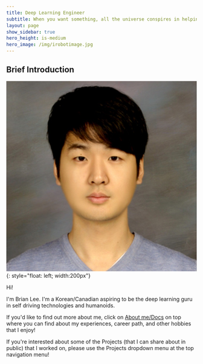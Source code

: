 ```yaml
---
title: Deep Learning Engineer
subtitle: When you want something, all the universe conspires in helping you to achieve it - The Alchemist
layout: page
show_sidebar: true
hero_height: is-medium
hero_image: /img/irobotimage.jpg
---
```


## Brief Introduction

![image](/img/profilepicsmall.jpeg#profilepicsmall){: style="float: left; width:200px"}



Hi!

I'm Brian Lee. I'm a Korean/Canadian aspiring to be the deep learning guru in self driving technologies and humanoids. 

If you'd like to find out more about me, click on [About me/Docs](/docs/) on top where you can find about my experiences, career path, and other hobbies that I enjoy!

If you're interested about some of the Projects (that I can share about in public) that I worked on, please use the Projects dropdown menu at the top navigation menu!


